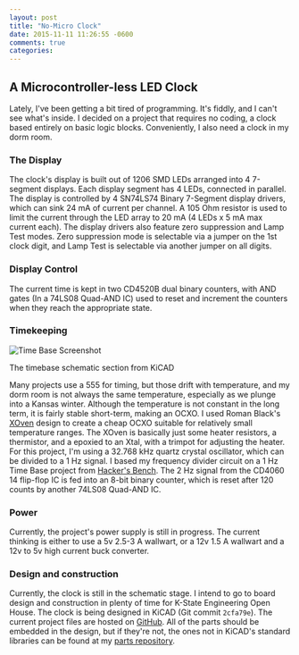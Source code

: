 ```yaml
---
layout: post
title: "No-Micro Clock"
date: 2015-11-11 11:26:55 -0600
comments: true
categories:
---
```

## A Microcontroller-less LED Clock

Lately, I've been getting a bit tired of programming. It's fiddly, and I can't
see what's inside. I decided on a project that requires no coding, a clock based
entirely on basic logic blocks. Conveniently, I also need a clock in my dorm room.

### The Display
The clock's display is built out of 1206 SMD LEDs arranged into 4 7-segment displays.
Each display segment has 4 LEDs, connected in parallel.
The display is controlled by 4 SN74LS74 Binary 7-Segment display drivers, which can sink 24 mA of current per channel.
A 105 Ohm resistor is used to limit the current through the LED array to 20 mA (4 LEDs x 5 mA max current each). The display drivers also feature zero suppression and Lamp Test modes. Zero suppression mode is selectable via a jumper on the 1st clock digit, and Lamp Test is selectable via another jumper on all digits.

### Display Control
The current time is kept in two CD4520B dual binary counters, with AND gates (In a 74LS08 Quad-AND IC) used to reset and increment the counters when they reach the appropriate state.

### Timekeeping
<img src="/assets/pictures/no-micro-timebase-sch.jpg" alt="Time Base Screenshot"/>

The timebase schematic section from KiCAD

Many projects use a 555 for timing, but those drift with temperature, and my dorm room is not always the same temperature, especially as we plunge into a Kansas winter. Although the temperature is not constant in the long term, it is fairly stable short-term, making an OCXO. I used Roman Black's [XOven](http://www.romanblack.com/xoven.htm) design to create a cheap OCXO suitable for relatively small temperature ranges. The XOven is basically just some heater resistors, a thermistor, and a epoxied to an Xtal, with a trimpot for adjusting the heater. For this project, I'm using a 32.768 kHz quartz crystal oscillator, which can be divided to a 1 Hz signal. I based my frequency divider circuit on a 1 Hz Time Base project from [Hacker's Bench](http://www.hackersbench.com/Projects/1Hz/). The 2 Hz signal from the CD4060 14 flip-flop IC is fed into an 8-bit binary counter, which is reset after 120 counts by another 74LS08 Quad-AND IC.

### Power
Currently, the project's power supply is still in progress. The current thinking is either to use a 5v 2.5-3 A wallwart, or a 12v 1.5 A wallwart and a 12v to 5v high current buck converter.

### Design and construction
Currently, the clock is still in the schematic stage. I intend to go to board design and construction in plenty of time for K-State Engineering Open House. The clock is being designed in KiCAD (Git commit `2cfa79e`). The current project files are hosted on [GitHub](https://www.github.com/adamclaassen/no-micro-led-clock.git). All of the parts should be embedded in the design, but if they're not, the ones not in KiCAD's standard libraries can be found at my [parts repository](https://www.github.com/adamclaassen/adamclaassen-kicad-parts.git).
